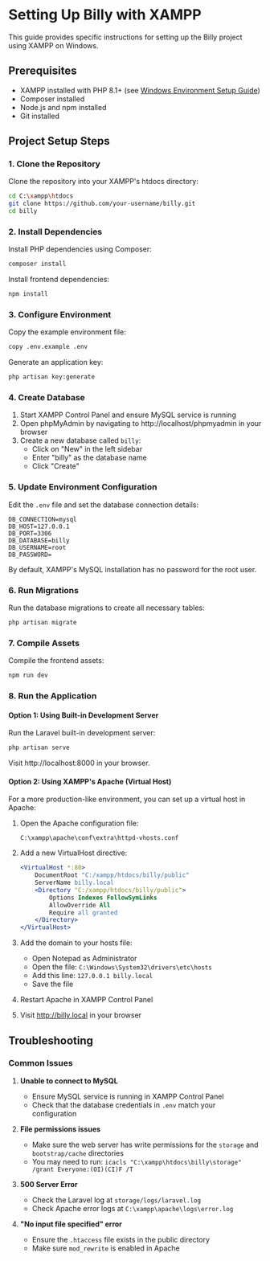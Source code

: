 # Setting Up Billy with XAMPP

This guide provides specific instructions for setting up the Billy project using XAMPP on Windows.

## Prerequisites

- XAMPP installed with PHP 8.1+ (see [Windows Environment Setup Guide](windows_env_setup.md))
- Composer installed
- Node.js and npm installed
- Git installed

## Project Setup Steps

### 1. Clone the Repository

Clone the repository into your XAMPP's htdocs directory:

```bash
cd C:\xampp\htdocs
git clone https://github.com/your-username/billy.git
cd billy
```

### 2. Install Dependencies

Install PHP dependencies using Composer:

```bash
composer install
```

Install frontend dependencies:

```bash
npm install
```

### 3. Configure Environment

Copy the example environment file:

```bash
copy .env.example .env
```

Generate an application key:

```bash
php artisan key:generate
```

### 4. Create Database

1. Start XAMPP Control Panel and ensure MySQL service is running
2. Open phpMyAdmin by navigating to http://localhost/phpmyadmin in your browser
3. Create a new database called `billy`:
   - Click on "New" in the left sidebar
   - Enter "billy" as the database name
   - Click "Create"

### 5. Update Environment Configuration

Edit the `.env` file and set the database connection details:

```
DB_CONNECTION=mysql
DB_HOST=127.0.0.1
DB_PORT=3306
DB_DATABASE=billy
DB_USERNAME=root
DB_PASSWORD=
```

By default, XAMPP's MySQL installation has no password for the root user.

### 6. Run Migrations

Run the database migrations to create all necessary tables:

```bash
php artisan migrate
```

### 7. Compile Assets

Compile the frontend assets:

```bash
npm run dev
```

### 8. Run the Application

#### Option 1: Using Built-in Development Server

Run the Laravel built-in development server:

```bash
php artisan serve
```

Visit http://localhost:8000 in your browser.

#### Option 2: Using XAMPP's Apache (Virtual Host)

For a more production-like environment, you can set up a virtual host in Apache:

1. Open the Apache configuration file:
   ```
   C:\xampp\apache\conf\extra\httpd-vhosts.conf
   ```

2. Add a new VirtualHost directive:
   ```apache
   <VirtualHost *:80>
       DocumentRoot "C:/xampp/htdocs/billy/public"
       ServerName billy.local
       <Directory "C:/xampp/htdocs/billy/public">
           Options Indexes FollowSymLinks
           AllowOverride All
           Require all granted
       </Directory>
   </VirtualHost>
   ```

3. Add the domain to your hosts file:
   - Open Notepad as Administrator
   - Open the file: `C:\Windows\System32\drivers\etc\hosts`
   - Add this line: `127.0.0.1 billy.local`
   - Save the file

4. Restart Apache in XAMPP Control Panel

5. Visit http://billy.local in your browser

## Troubleshooting

### Common Issues

1. **Unable to connect to MySQL**
   - Ensure MySQL service is running in XAMPP Control Panel
   - Check that the database credentials in `.env` match your configuration

2. **File permissions issues**
   - Make sure the web server has write permissions for the `storage` and `bootstrap/cache` directories
   - You may need to run: `icacls "C:\xampp\htdocs\billy\storage" /grant Everyone:(OI)(CI)F /T`

3. **500 Server Error**
   - Check the Laravel log at `storage/logs/laravel.log`
   - Check Apache error logs at `C:\xampp\apache\logs\error.log`

4. **"No input file specified" error**
   - Ensure the `.htaccess` file exists in the public directory
   - Make sure `mod_rewrite` is enabled in Apache

